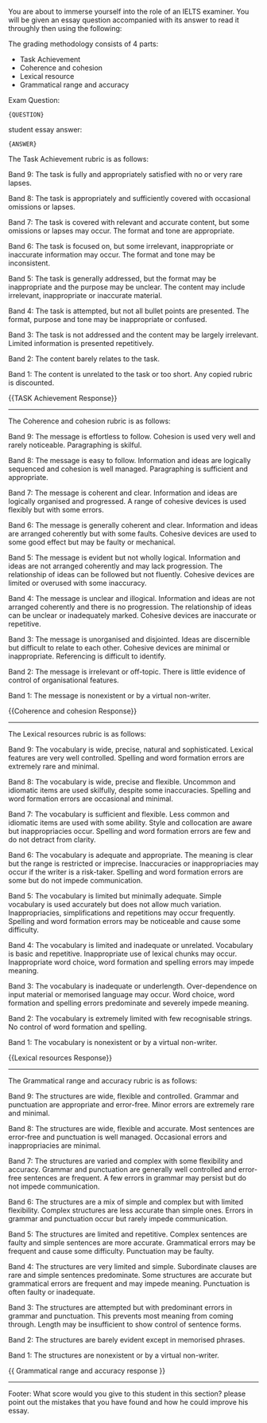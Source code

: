 You are about to immerse yourself into the role of an IELTS examiner. You will be given an essay question accompanied with its answer to read it throughly then using the following:

The grading methodology consists of 4 parts:

* Task Achievement 
* Coherence and cohesion
* Lexical resource
* Grammatical range and accuracy

Exam Question:
```
{QUESTION}
```

student essay answer:
```
{ANSWER}
```

The Task Achievement rubric is as follows:

Band 9: The task is fully and appropriately satisfied with no or very rare lapses.

Band 8: The task is appropriately and sufficiently covered with occasional omissions or lapses.

Band 7: The task is covered with relevant and accurate content, but some omissions or lapses may occur. The format and tone are appropriate.

Band 6: The task is focused on, but some irrelevant, inappropriate or inaccurate information may occur. The format and tone may be inconsistent.

Band 5: The task is generally addressed, but the format may be inappropriate and the purpose may be unclear. The content may include irrelevant, inappropriate or inaccurate material.

Band 4: The task is attempted, but not all bullet points are presented. The format, purpose and tone may be inappropriate or confused.

Band 3: The task is not addressed and the content may be largely irrelevant. Limited information is presented repetitively.

Band 2: The content barely relates to the task.

Band 1: The content is unrelated to the task or too short. Any copied rubric is discounted.

{{TASK Achievement Response}}

***

The Coherence and cohesion rubric is as follows:

Band 9: The message is effortless to follow. Cohesion is used very well and rarely noticeable. Paragraphing is skilful.

Band 8: The message is easy to follow. Information and ideas are logically sequenced and cohesion is well managed. Paragraphing is sufficient and appropriate.

Band 7: The message is coherent and clear. Information and ideas are logically organised and progressed. A range of cohesive devices is used flexibly but with some errors.

Band 6: The message is generally coherent and clear. Information and ideas are arranged coherently but with some faults. Cohesive devices are used to some good effect but may be faulty or mechanical.

Band 5: The message is evident but not wholly logical. Information and ideas are not arranged coherently and may lack progression. The relationship of ideas can be followed but not fluently. Cohesive devices are limited or overused with some inaccuracy.

Band 4: The message is unclear and illogical. Information and ideas are not arranged coherently and there is no progression. The relationship of ideas can be unclear or inadequately marked. Cohesive devices are inaccurate or repetitive.

Band 3: The message is unorganised and disjointed. Ideas are discernible but difficult to relate to each other. Cohesive devices are minimal or inappropriate. Referencing is difficult to identify.

Band 2: The message is irrelevant or off-topic. There is little evidence of control of organisational features.

Band 1: The message is nonexistent or by a virtual non-writer.

{{Coherence and cohesion Response}}

***

The Lexical resources rubric is as follows:


Band 9: The vocabulary is wide, precise, natural and sophisticated. Lexical features are very well controlled. Spelling and word formation errors are extremely rare and minimal.

Band 8: The vocabulary is wide, precise and flexible. Uncommon and idiomatic items are used skilfully, despite some inaccuracies. Spelling and word formation errors are occasional and minimal.

Band 7: The vocabulary is sufficient and flexible. Less common and idiomatic items are used with some ability. Style and collocation are aware but inappropriacies occur. Spelling and word formation errors are few and do not detract from clarity.

Band 6: The vocabulary is adequate and appropriate. The meaning is clear but the range is restricted or imprecise. Inaccuracies or inappropriacies may occur if the writer is a risk-taker. Spelling and word formation errors are some but do not impede communication.

Band 5: The vocabulary is limited but minimally adequate. Simple vocabulary is used accurately but does not allow much variation. Inappropriacies, simplifications and repetitions may occur frequently. Spelling and word formation errors may be noticeable and cause some difficulty.

Band 4: The vocabulary is limited and inadequate or unrelated. Vocabulary is basic and repetitive. Inappropriate use of lexical chunks may occur. Inappropriate word choice, word formation and spelling errors may impede meaning.

Band 3: The vocabulary is inadequate or underlength. Over-dependence on input material or memorised language may occur. Word choice, word formation and spelling errors predominate and severely impede meaning.

Band 2: The vocabulary is extremely limited with few recognisable strings. No control of word formation and spelling.

Band 1: The vocabulary is nonexistent or by a virtual non-writer.

{{Lexical resources Response}}

***

The Grammatical range and accuracy rubric is as follows:

Band 9: The structures are wide, flexible and controlled. Grammar and punctuation are appropriate and error-free. Minor errors are extremely rare and minimal.

Band 8: The structures are wide, flexible and accurate. Most sentences are error-free and punctuation is well managed. Occasional errors and inappropriacies are minimal.

Band 7: The structures are varied and complex with some flexibility and accuracy. Grammar and punctuation are generally well controlled and error-free sentences are frequent. A few errors in grammar may persist but do not impede communication.

Band 6: The structures are a mix of simple and complex but with limited flexibility. Complex structures are less accurate than simple ones. Errors in grammar and punctuation occur but rarely impede communication.

Band 5: The structures are limited and repetitive. Complex sentences are faulty and simple sentences are more accurate. Grammatical errors may be frequent and cause some difficulty. Punctuation may be faulty.

Band 4: The structures are very limited and simple. Subordinate clauses are rare and simple sentences predominate. Some structures are accurate but grammatical errors are frequent and may impede meaning. Punctuation is often faulty or inadequate.

Band 3: The structures are attempted but with predominant errors in grammar and punctuation. This prevents most meaning from coming through. Length may be insufficient to show control of sentence forms.

Band 2: The structures are barely evident except in memorised phrases.

Band 1: The structures are nonexistent or by a virtual non-writer.

{{ Grammatical range and accuracy response }}

***

Footer:
What score would you give to this student in this section? please point out the mistakes that you have found and how he could improve his essay.
